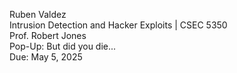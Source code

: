 Ruben Valdez <br>
Intrusion Detection and Hacker Exploits | CSEC 5350 <br>
Prof. Robert Jones <br>
Pop-Up: But did you die... <br>
Due: May 5, 2025 <br><br>



